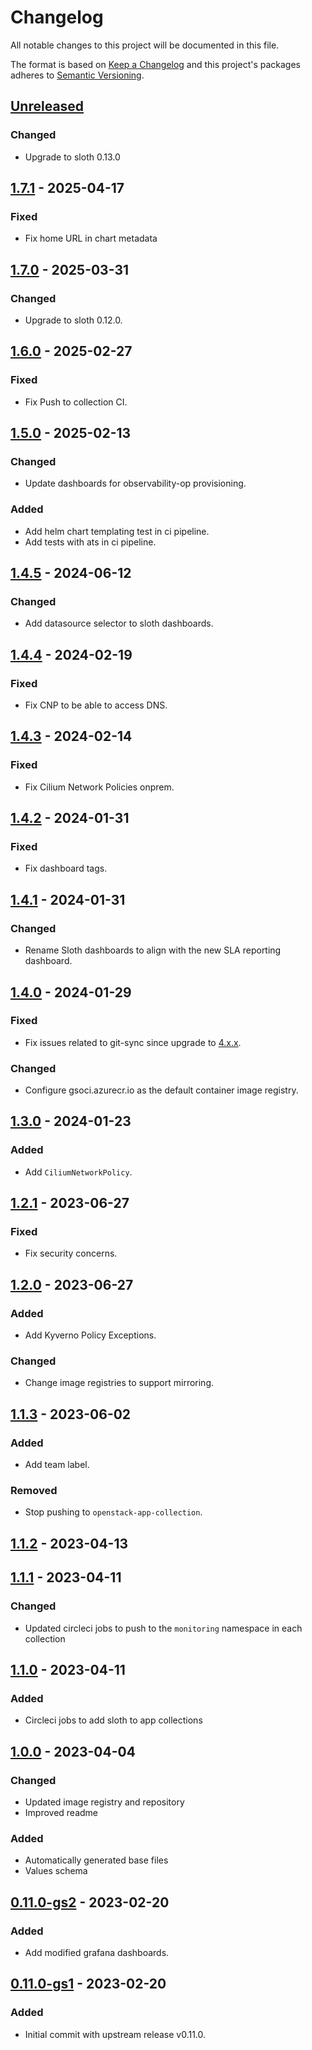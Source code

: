 # Changelog

All notable changes to this project will be documented in this file.

The format is based on [Keep a Changelog](http://keepachangelog.com/en/1.0.0/)
and this project's packages adheres to [Semantic Versioning](http://semver.org/spec/v2.0.0.html).

## [Unreleased]

### Changed

- Upgrade to sloth 0.13.0

## [1.7.1] - 2025-04-17

### Fixed

- Fix home URL in chart metadata

## [1.7.0] - 2025-03-31

### Changed

- Upgrade to sloth 0.12.0.

## [1.6.0] - 2025-02-27

### Fixed

- Fix Push to collection CI.

## [1.5.0] - 2025-02-13

### Changed

- Update dashboards for observability-op provisioning.

### Added

- Add helm chart templating test in ci pipeline.
- Add tests with ats in ci pipeline.

## [1.4.5] - 2024-06-12

### Changed

- Add datasource selector to sloth dashboards.

## [1.4.4] - 2024-02-19

### Fixed

- Fix CNP to be able to access DNS.

## [1.4.3] - 2024-02-14

### Fixed

- Fix Cilium Network Policies onprem.

## [1.4.2] - 2024-01-31

### Fixed

- Fix dashboard tags.

## [1.4.1] - 2024-01-31

### Changed

- Rename Sloth dashboards to align with the new SLA reporting dashboard.

## [1.4.0] - 2024-01-29

### Fixed

- Fix issues related to git-sync since upgrade to [4.x.x](https://github.com/kubernetes/git-sync/releases/tag/v4.0.0).

### Changed

- Configure gsoci.azurecr.io as the default container image registry.

## [1.3.0] - 2024-01-23

### Added

- Add `CiliumNetworkPolicy`.

## [1.2.1] - 2023-06-27

### Fixed

- Fix security concerns.

## [1.2.0] - 2023-06-27

### Added

- Add Kyverno Policy Exceptions.

### Changed

- Change image registries to support mirroring.

## [1.1.3] - 2023-06-02

### Added

- Add team label.

### Removed

- Stop pushing to `openstack-app-collection`.

## [1.1.2] - 2023-04-13

## [1.1.1] - 2023-04-11

### Changed

- Updated circleci jobs to push to the `monitoring` namespace in each collection

## [1.1.0] - 2023-04-11

### Added

- Circleci jobs to add sloth to app collections

## [1.0.0] - 2023-04-04

### Changed

- Updated image registry and repository
- Improved readme

### Added

- Automatically generated base files
- Values schema

## [0.11.0-gs2] - 2023-02-20

### Added

- Add modified grafana dashboards.

## [0.11.0-gs1] - 2023-02-20

### Added

- Initial commit with upstream release v0.11.0.

[Unreleased]: https://github.com/giantswarm/sloth-app/compare/v1.7.1...HEAD
[1.7.1]: https://github.com/giantswarm/sloth-app/compare/v1.7.0...v1.7.1
[1.7.0]: https://github.com/giantswarm/sloth-app/compare/v1.6.0...v1.7.0
[1.6.0]: https://github.com/giantswarm/sloth-app/compare/v1.5.0...v1.6.0
[1.5.0]: https://github.com/giantswarm/sloth-app/compare/v1.4.5...v1.5.0
[1.4.5]: https://github.com/giantswarm/sloth-app/compare/v1.4.4...v1.4.5
[1.4.4]: https://github.com/giantswarm/sloth-app/compare/v1.4.3...v1.4.4
[1.4.3]: https://github.com/giantswarm/sloth-app/compare/v1.4.2...v1.4.3
[1.4.2]: https://github.com/giantswarm/sloth-app/compare/v1.4.1...v1.4.2
[1.4.1]: https://github.com/giantswarm/sloth-app/compare/v1.4.0...v1.4.1
[1.4.0]: https://github.com/giantswarm/sloth-app/compare/v1.3.0...v1.4.0
[1.3.0]: https://github.com/giantswarm/sloth-app/compare/v1.2.1...v1.3.0
[1.2.1]: https://github.com/giantswarm/sloth-app/compare/v1.2.0...v1.2.1
[1.2.0]: https://github.com/giantswarm/sloth-app/compare/v1.1.3...v1.2.0
[1.1.3]: https://github.com/giantswarm/sloth-app/compare/v1.1.2...v1.1.3
[1.1.2]: https://github.com/giantswarm/sloth-app/compare/v1.1.1...v1.1.2
[1.1.1]: https://github.com/giantswarm/sloth-app/compare/v1.1.0...v1.1.1
[1.1.0]: https://github.com/giantswarm/sloth-app/compare/v1.0.0...v1.1.0
[1.0.0]: https://github.com/giantswarm/sloth-app/compare/v0.11.0-gs2...v1.0.0
[0.11.0-gs2]: https://github.com/giantswarm/sloth-app/compare/v0.11.0-gs1...v0.11.0-gs2
[0.11.0-gs1]: https://github.com/giantswarm/sloth-app/compare/v0.0.0...v0.11.0-gs1
